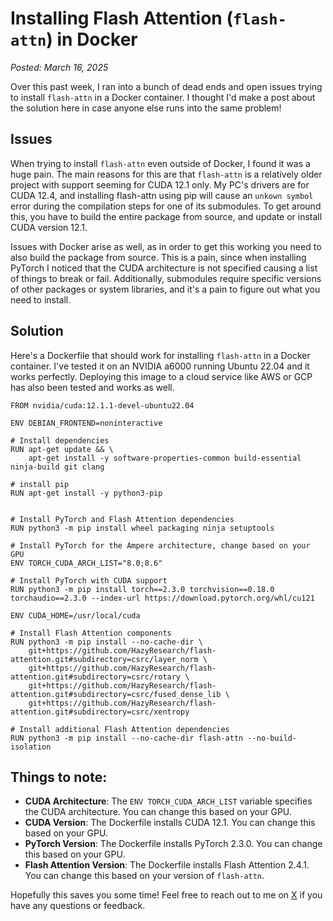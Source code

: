 # Installing Flash Attention (`flash-attn`) in Docker

*Posted: March 16, 2025*


Over this past week, I ran into a bunch of dead ends and open issues trying to install `flash-attn` in a Docker container. I thought I'd make a post about the solution here in case anyone else runs into the same problem!


## Issues

When trying to install `flash-attn` even outside of Docker, I found it was a huge pain. The main reasons for this are that `flash-attn` is a relatively older project with support seeming for CUDA 12.1 only. My PC's drivers are for CUDA 12.4, and installing flash-attn using pip will cause an `unkown symbol` error during the compilation steps for one of its submodules. To get around this, you have to build the entire package from source, and update or install CUDA version 12.1.



Issues with Docker arise as well, as in order to get this working you need to also build the package from source. This is a pain, since when installing PyTorch I noticed that the CUDA architecture is not specified causing a list of things to break or fail. Additionally, submodules require specific versions of other packages or system libraries, and it's a pain to figure out what you need to install.


## Solution

Here's a Dockerfile that should work for installing `flash-attn` in a Docker container. I've tested it on an NVIDIA a6000 running Ubuntu 22.04 and it works perfectly. Deploying this image to a cloud service like AWS or GCP has also been tested and works as well. 


```docker
FROM nvidia/cuda:12.1.1-devel-ubuntu22.04

ENV DEBIAN_FRONTEND=noninteractive

# Install dependencies
RUN apt-get update && \
    apt-get install -y software-properties-common build-essential ninja-build git clang

# install pip
RUN apt-get install -y python3-pip


# Install PyTorch and Flash Attention dependencies
RUN python3 -m pip install wheel packaging ninja setuptools

# Install PyTorch for the Ampere architecture, change based on your GPU
ENV TORCH_CUDA_ARCH_LIST="8.0;8.6"

# Install PyTorch with CUDA support
RUN python3 -m pip install torch==2.3.0 torchvision==0.18.0 torchaudio==2.3.0 --index-url https://download.pytorch.org/whl/cu121

ENV CUDA_HOME=/usr/local/cuda

# Install Flash Attention components
RUN python3 -m pip install --no-cache-dir \
    git+https://github.com/HazyResearch/flash-attention.git#subdirectory=csrc/layer_norm \
    git+https://github.com/HazyResearch/flash-attention.git#subdirectory=csrc/rotary \
    git+https://github.com/HazyResearch/flash-attention.git#subdirectory=csrc/fused_dense_lib \
    git+https://github.com/HazyResearch/flash-attention.git#subdirectory=csrc/xentropy

# Install additional Flash Attention dependencies
RUN python3 -m pip install --no-cache-dir flash-attn --no-build-isolation

```

## Things to note:

- **CUDA Architecture**: The `ENV TORCH_CUDA_ARCH_LIST` variable specifies the CUDA architecture. You can change this based on your GPU.
- **CUDA Version**: The Dockerfile installs CUDA 12.1. You can change this based on your GPU.
- **PyTorch Version**: The Dockerfile installs PyTorch 2.3.0. You can change this based on your GPU.
- **Flash Attention Version**: The Dockerfile installs Flash Attention 2.4.1. You can change this based on your version of `flash-attn`.


Hopefully this saves you some time! Feel free to reach out to me on [X](https://x.com/jonathanzkoch) if you have any questions or feedback.

